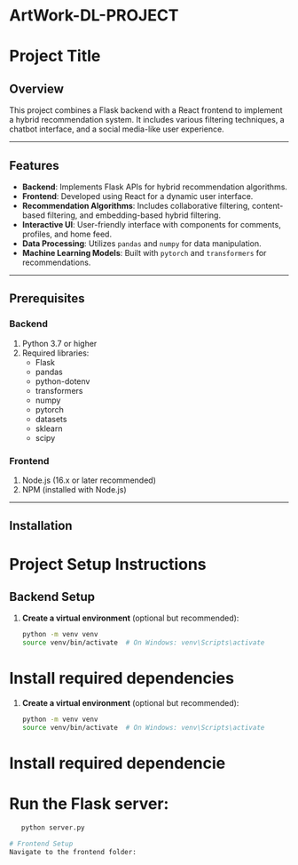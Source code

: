 # ArtWork-DL-PROJECT

# Project Title

## Overview

This project combines a Flask backend with a React frontend to implement a hybrid recommendation system. It includes various filtering techniques, a chatbot interface, and a social media-like user experience.

---

## Features

- **Backend**: Implements Flask APIs for hybrid recommendation algorithms.
- **Frontend**: Developed using React for a dynamic user interface.
- **Recommendation Algorithms**: Includes collaborative filtering, content-based filtering, and embedding-based hybrid filtering.
- **Interactive UI**: User-friendly interface with components for comments, profiles, and home feed.
- **Data Processing**: Utilizes `pandas` and `numpy` for data manipulation.
- **Machine Learning Models**: Built with `pytorch` and `transformers` for recommendations.

---

## Prerequisites

### Backend
1. Python 3.7 or higher
2. Required libraries:
   - Flask
   - pandas
   - python-dotenv
   - transformers
   - numpy
   - pytorch
   - datasets
   - sklearn
   - scipy

### Frontend
1. Node.js (16.x or later recommended)
2. NPM (installed with Node.js)

---

## Installation

# Project Setup Instructions

## Backend Setup

1. **Create a virtual environment** (optional but recommended):
   ```bash
   python -m venv venv
   source venv/bin/activate  # On Windows: venv\Scripts\activate

# Install required dependencies


1. **Create a virtual environment** (optional but recommended):
   ```bash
   python -m venv venv
   source venv/bin/activate  # On Windows: venv\Scripts\activate

# Install required dependencie
# Run the Flask server:

 ```bash
    python server.py

# Frontend Setup
Navigate to the frontend folder:


